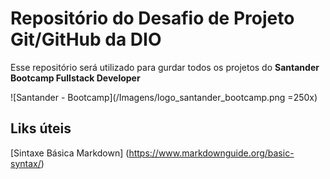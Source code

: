 # Repositório do Desafio de Projeto Git/GitHub da DIO

Esse repositório será utilizado para gurdar todos os projetos do **Santander Bootcamp Fullstack Developer**


![Santander - Bootcamp](/Imagens/logo_santander_bootcamp.png =250x)




## Liks úteis
[Sintaxe Básica Markdown] (https://www.markdownguide.org/basic-syntax/)


